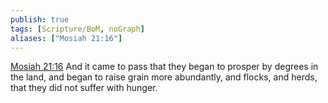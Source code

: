 ```yaml
---
publish: true
tags: [Scripture/BoM, noGraph]
aliases: ["Mosiah 21:16"]
---
```

[Mosiah 21:16](https://churchofjesuschrist.org/study/scriptures/bofm/mosiah/21?lang=eng&id=p16#p16) And it came to pass that they began to prosper by degrees in the land, and began to raise grain more abundantly, and flocks, and herds, that they did not suffer with hunger.
